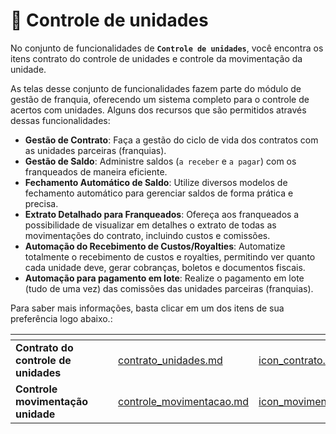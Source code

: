 # 📝 Controle de unidades

No conjunto de funcionalidades de **`Controle de unidades`**, você encontra os itens contrato do controle de unidades e controle da movimentação da unidade.

As telas desse conjunto de funcionalidades fazem parte do módulo de gestão de franquia, oferecendo um sistema completo para o controle de acertos com unidades. Alguns dos recursos que são permitidos através dessas funcionalidades:

- **Gestão de Contrato**: Faça a gestão do ciclo de vida dos contratos com as unidades parceiras (franquias).
- **Gestão de Saldo**: Administre saldos (`a receber` e `a pagar`) com os franqueados de maneira eficiente.
- **Fechamento Automático de Saldo**: Utilize diversos modelos de fechamento automático para gerenciar saldos de forma prática e precisa.
- **Extrato Detalhado para Franqueados**: Ofereça aos franqueados a possibilidade de visualizar em detalhes o extrato de todas as movimentações do contrato, incluindo custos e comissões.
- **Automação do Recebimento de Custos/Royalties**: Automatize totalmente o recebimento de custos e royalties, permitindo ver quanto cada unidade deve, gerar cobranças, boletos e documentos fiscais.
- **Automação para pagamento em lote**: Realize o pagamento em lote (tudo de uma vez) das comissões das unidades parceiras (franquias).

Para saber mais informações, basta clicar em um dos itens de sua preferência logo abaixo.:

<table data-view="cards">
    <thead>
        <tr>
            <th></th>
            <th></th>
            <th></th>
            <th data-hidden data-card-target data-type="content-ref"></th>
            <th data-hidden data-card-cover data-type="files"></th>
        </tr>
    </thead>
        <tbody>
            <tr>
                <td>
                    <strong>Contrato do controle de unidades</strong>
                </td>
                <td></td>
                <td></td>
                <td>
                    <a href="/erp-v2/funcionalidades/controle_unidades/contrato_unidades.md">contrato_unidades.md</a>
                </td>
                <td>
                    <a href="/erp-v2/assets/funcionalidades/icon_contrato.png">icon_contrato.png</a>
                </td>
            </tr>
            <tr>
                <td>
                    <strong>Controle movimentação unidade</strong>
                </td>
                <td></td>
                <td></td>
                <td>
                    <a href="/erp-v2/funcionalidades/controle_unidades/controle_movimentacao.md">controle_movimentacao.md</a>
                </td>
                <td>
                    <a href="/erp-v2/assets/funcionalidades/icon_movimentacao (1).png">icon_movimentacao.png</a>
                </td>
            </tr>
        </tbody>
</table>
